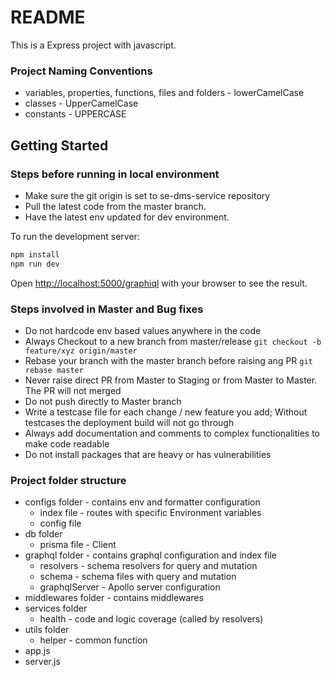 # README #

This is a Express project with javascript.


### Project Naming Conventions 
- variables, properties, functions, files and folders - lowerCamelCase
- classes - UpperCamelCase 
- constants - UPPERCASE 

## Getting Started

### Steps before running in local environment

- Make sure the git origin is set to se-dms-service repository
- Pull the latest code from the master branch.
- Have the latest env updated for dev environment.

To run the development server:

```bash
npm install
npm run dev
```

Open [http://localhost:5000/graphiql](http://localhost:5000/graphiql) with your browser to see the result.

### Steps involved in Master and Bug fixes

- Do not hardcode env based values anywhere in the code
- Always Checkout to a new branch from master/release `git checkout -b feature/xyz origin/master`
- Rebase your branch with the master branch before raising ang PR `git rebase master`
- Never raise direct PR from Master to Staging or from Master to Master. The PR will not merged
- Do not push directly to Master branch
- Write a testcase file for each change / new feature you add; Without testcases the deployment build will not go through
- Always add documentation and comments to complex functionalities to make code readable
- Do not install packages that are heavy or has vulnerabilities

### Project folder structure

- configs folder - contains env and formatter configuration
    - index file - routes with specific Environment variables
    - config file
- db folder
    - prisma file - Client
- graphql folder - contains graphql configuration and index file
    - resolvers - schema resolvers for query and mutation 
    - schema - schema files with query and mutation
    - graphqlServer - Apollo server configuration
- middlewares folder - contains middlewares
- services folder
    - health - code and logic coverage (called by resolvers)
- utils folder
    - helper - common function
- app.js
- server.js
